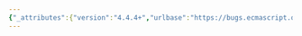 ```yaml
---
{"_attributes":{"version":"4.4.4+","urlbase":"https://bugs.ecmascript.org/","maintainer":"dherman@mozilla.com"},"bug":{"bug_id":4074,"creation_ts":"2015-02-21 14:53:00 -0800","short_desc":"9.2.2.2 OrdinaryCallBindThis: assert that the algorithm will not return an abrupt completion","delta_ts":"2015-03-04 18:58:22 -0800","product":"Draft for 6th Edition","component":"technical issue","version":"Rev 31: January 15, 2015 Draft","rep_platform":"All","op_sys":"All","bug_status":"RESOLVED","resolution":"FIXED","priority":"Normal","bug_severity":"enhancement","blocked":4076,"everconfirmed":true,"reporter":{"uid":"claude.pache","name":"Claude Pache"},"assigned_to":{"uid":"allen","name":"Allen Wirfs-Brock"},"long_desc":[{"commentid":13249,"comment_count":0,"who":{"uid":"claude.pache","name":"Claude Pache"},"bug_when":"2015-02-21 14:53:15 -0800","thetext":"9.2.2.2 OrdinaryCallBindThis\n\nThe last step of the algorithm, calling envRec.BindThisValue(), is the only one that could end up in an abrupt completion, in case of envrec.[[thisBindingStatus]] is \"initialized\".\n\nHowever, (I think) it does not occur, because the OrdinaryCallBindThis abstract operation is always used on newly created execution context with non-initialised this-binding.\n\nAsserting that would be useful, e.g. something like the following, just before current step 8:\n\n    Assert: envRec.[[thisBindingStatus]] is \"uninitialized\", and therefore the next step does not produces an abrupt completion."},{"commentid":13363,"comment_count":1,"who":{"uid":"allen","name":"Allen Wirfs-Brock"},"bug_when":"2015-02-25 16:02:20 -0800","thetext":"fixed in rev35 editor's draft"},{"commentid":13540,"comment_count":2,"who":{"uid":"allen","name":"Allen Wirfs-Brock"},"bug_when":"2015-03-04 18:58:22 -0800","thetext":"fixed in rev35"}]}}
---
```


